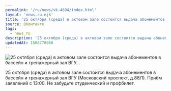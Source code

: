 ```yaml
---
permalink: '/ru/news/vk-4694/index.html'
layout: 'news.ru.njk'
title: '25 октября (среда) в актовом зале состоится выдача абонементов в бассейн и тренажерный зал ВГУ…'
source: ВКонтакте
tags:
  - news_ru
description: '25 октября (среда) в актовом зале состоится выдача абонементов в бассейн и тренажерный зал ВГУ…'
updatedAt: 1508778060
---
```

![25 октября (среда) в актовом зале состоится выдача абонементов в бассейн и тренажерный зал ВГУ…](https://sun9-63.userapi.com/impf/c837125/v837125937/54c32/ZWDADD6bncc.jpg?size=1280x698&quality=96&sign=5f04f0a1a429ec7f7372911aca29ff1c&c_uniq_tag=-oc8HMuxRgH_Gry2bdTFAM6VcFSyLoQ3gIpC3QZ8whQ&type=album)

25 октября (среда) в актовом зале состоится выдача абонементов в бассейн и тренажерный зал ВГУ (Московский проспект, д.88/1).
Приём заявлений с 13:00.
Не забудьте студенческий и профбилет.
